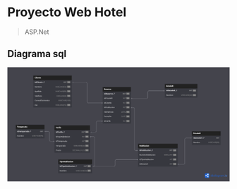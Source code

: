 # Proyecto Web Hotel
> ASP.Net 

## Diagrama sql

<img src="./ESFE.Reserva.DAL/SQL/diagrama.png" alt="diagrama">
